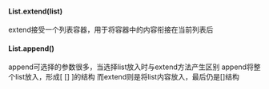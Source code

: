 #### List.extend(list)
extend接受一个列表容器，用于将容器中的内容衔接在当前列表后

#### List.append()
append可选择的参数很多，当选择list放入时与extend方法产生区别
append将整个list放入，形成\[ \[] ]的结构
而extend则是将list内容放入，最后仍是\[]结构